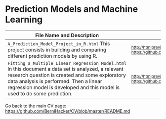 # Prediction Models and Machine Learning

File Name and Description                                             | File Link   
--------------------------------------------------------------------- | ----------
<code>A_Prediction_Model_Project_in_R.html</code> This project consists in building and comparing different prediction models by using R. | <sub>http://htmlpreview.github.io/?https://github.com/BerniHacker/R/blob/master/A_Prediction_Model_Project_in_R.html</sub>
<code>Fitting_a_Multiple_Linear_Regression_Model.html</code> In this document a data set is analyzed, a relevant research question is created and some exploratory data analysis is performed. Then a linear regression model is developed and this model is used to do some prediction. | <sub>http://htmlpreview.github.io/?https://github.com/BerniHacker/R/blob/master/Fitting_a_Multiple_Linear_Regression_Model.html</sub>

Go back to the main CV page: https://github.com/BerniHacker/CV/blob/master/README.md
